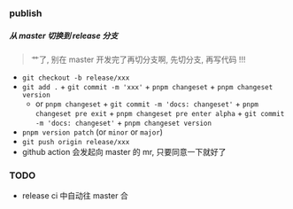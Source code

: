 ### publish

##### 从 master 切换到 release 分支

> 艹了, 别在 master 开发完了再切分支啊, 先切分支, 再写代码 !!!

- `git checkout -b release/xxx`
- `git add .` + `git commit -m 'xxx'` + `pnpm changeset` + `pnpm changeset version`
   - or `pnpm changeset` + `git commit -m 'docs: changeset'` + `pnpm changeset pre exit` + `pnpm changeset pre enter alpha` + `git commit -m 'docs: changeset'` + `pnpm changeset version`
- `pnpm version patch` (or `minor` or `major`)
- `git push origin release/xxx`
- github action 会发起向 master 的 mr, 只要同意一下就好了

### TODO

- release ci 中自动往 master 合
